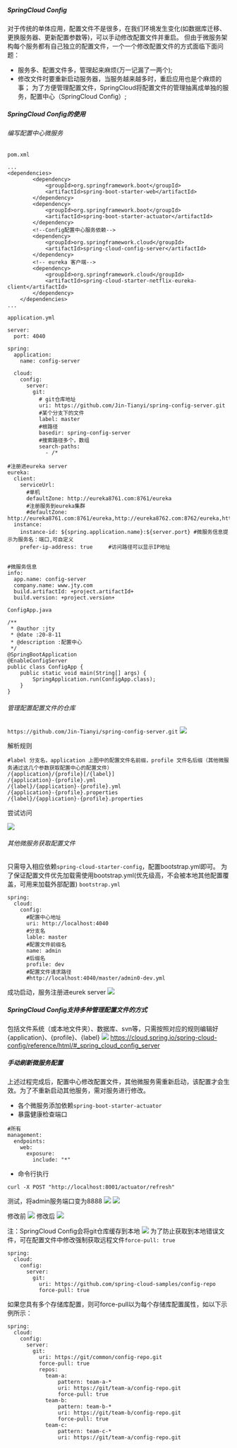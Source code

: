 ﻿##### SpringCloud Config
对于传统的单体应用，配置文件不是很多，在我们环境发生变化(如数据库迁移、更换服务器、更新配置参数等)，可以手动修改配置文件并重启。
但由于微服务架构每个服务都有自己独立的配置文件，一个一个修改配置文件的方式面临下面问题：
- 服务多、配置文件多，管理起来麻烦(万一记漏了一两个);
- 修改文件时要重新启动服务器，当服务越来越多时，重启应用也是个麻烦的事；
为了方便管理配置文件，SpringCloud将配置文件的管理抽离成单独的服务，配置中心（SpringCloud Config）;

<h5>SpringCloud Config的使用</h5>

<h6>编写配置中心微服务</h6>

`pom.xml`
```
...
<dependencies>
        <dependency>
            <groupId>org.springframework.boot</groupId>
            <artifactId>spring-boot-starter-web</artifactId>
        </dependency>
        <dependency>
            <groupId>org.springframework.boot</groupId>
            <artifactId>spring-boot-starter-actuator</artifactId>
        </dependency>
        <!--Config配置中心服务依赖-->
        <dependency>
            <groupId>org.springframework.cloud</groupId>
            <artifactId>spring-cloud-config-server</artifactId>
        </dependency>
        <!-- eureka 客户端-->
        <dependency>
            <groupId>org.springframework.cloud</groupId>
            <artifactId>spring-cloud-starter-netflix-eureka-client</artifactId>
        </dependency>
    </dependencies>
...
```
`application.yml`
```
server:
  port: 4040

spring:
  application:
    name: config-server

  cloud:
    config:
      server:
        git:
          # git仓库地址
          uri: https://github.com/Jin-Tianyi/spring-config-server.git
          #某个分支下的文件
          label: master
          #根路径
          basedir: spring-config-server
          #搜索路径多个，数组
          search-paths:
            - /*

#注册进eureka server
eureka:
  client:
    serviceUrl:
      #单机
      defaultZone: http://eureka8761.com:8761/eureka
      #注册服务到eureka集群
      #defaultZone: http://eureka8761.com:8761/eureka,http://eureka8762.com:8762/eureka,http://eureka8763.com:8763/eureka
  instance:
    instance-id: ${spring.application.name}:${server.port} #微服务信息提示为服务名：端口,可自定义
    prefer-ip-address: true     #访问路径可以显示IP地址


#微服务信息
info:
  app.name: config-server
  company.name: www.jty.com
  build.artifactId: +project.artifactId+
  build.version: +project.version+
```

`ConfigApp.java`
```
/**
 * @author :jty
 * @date :20-8-11
 * @description :配置中心
 */
@SpringBootApplication
@EnableConfigServer
public class ConfigApp {
    public static void main(String[] args) {
        SpringApplication.run(ConfigApp.class);
    }
}
```

<h6>管理配置配置文件的仓库</h6>

`https://github.com/Jin-Tianyi/spring-config-server.git`
![](images/1911127-20200814005137214-1660883899.png)

<p>解析规则</p>

```
#label 分支名，application 上图中的配置文件名前缀，profile 文件名后缀（其他微服务通过这几个参数获取配置中心的配置文件）
/{application}/{profile}[/{label}]
/{application}-{profile}.yml
/{label}/{application}-{profile}.yml
/{application}-{profile}.properties
/{label}/{application}-{profile}.properties
```
<p>尝试访问</p>

![](images/1911127-20200814005320522-1218449236.png)

<h6>其他微服务获取配置文件</h6>

只需导入相应依赖`spring-cloud-starter-config`，配置bootstrap.yml即可。
为了保证配置文件优先加载需使用bootstrap.yml(优先级高，不会被本地其他配置覆盖，可用来加载外部配置)
`bootstrap.yml`
```
spring:
  cloud:
    config:
      #配置中心地址
      uri: http://localhost:4040
      #分支名
      lable: master
      #配置文件前缀名
      name: admin
      #后缀名
      profile: dev
      #配置文件请求路径
      #http://localhost:4040/master/admin0-dev.yml
```
成功启动，服务注册进eurek server
![](images/1911127-20200814011650973-1652376669.png)

<h5>SpringCloud Config支持多种管理配置文件的方式</h5>

包括文件系统（或本地文件夹）、数据库、svn等，只需按照对应的规则编辑好{application}、{profile}、{label}
![](images/1911127-20200814012006857-1123969540.png)
https://cloud.spring.io/spring-cloud-config/reference/html/#_spring_cloud_config_server


<h5>手动刷新微服务配置</h5>
上述过程完成后，配置中心修改配置文件，其他微服务需重新启动，该配置才会生效。为了不重新启动其他服务，需对服务进行修改。

- 各个微服务添加依赖`spring-boot-starter-actuator`
- 暴露健康检查端口
```
#所有
management:
  endpoints:
    web:
      exposure:
        include: "*"
```
- 命令行执行
```
curl -X POST "http://localhost:8001/actuator/refresh"
```

测试，将admin服务端口变为8888
![](images/1911127-20200814014750306-721574289.png)
![](images/1911127-20200814015446955-2028697994.png)

修改前
![](images/1911127-20200814014655319-1444710910.png)
修改后
![](images/1911127-20200814015530767-1754141936.png)


注：SpringCloud Config会将git仓库缓存到本地
![](images/1911127-20200814022114881-294384086.png)
为了防止获取到本地错误文件，可在配置文件中修改强制获取远程文件`force-pull: true`
```
spring:
  cloud:
    config:
      server:
        git:
          uri: https://github.com/spring-cloud-samples/config-repo
          force-pull: true
```
如果您具有多个存储库配置，则可force-pull以为每个存储库配置属性，如以下示例所示：
```
spring:
  cloud:
    config:
      server:
        git:
          uri: https://git/common/config-repo.git
          force-pull: true
          repos:
            team-a:
                pattern: team-a-*
                uri: https://git/team-a/config-repo.git
                force-pull: true
            team-b:
                pattern: team-b-*
                uri: https://git/team-b/config-repo.git
                force-pull: true
            team-c:
                pattern: team-c-*
                uri: https://git/team-a/config-repo.git
```